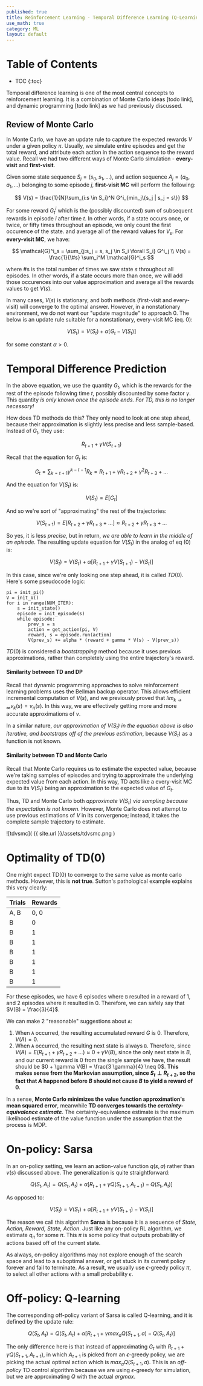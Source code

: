 ```yaml
---
published: true
title: Reinforcement Learning - Temporal Difference Learning (Q-Learning & SARSA)
use_math: true
category: ML
layout: default
---
```


# Table of Contents

* TOC
{:toc}

Temporal difference learning is one of the most central concepts to reinforcement learning. It is a combination of Monte Carlo ideas [todo link], and dynamic programming [todo link] as we had previously discussed.

## Review of Monte Carlo

In Monte Carlo, we have an update rule to capture the expected rewards $V$ under a given policy $\pi$. Usually, we simulate entire episodes and get the total reward, and attribute each action in the action sequence to the reward value. Recall we had two different ways of Monte Carlo simulation - **every-visit** and **first-visit**.

Given some state sequence $S_j = (s_0, s_1, ...)$, and action sequence $A_j = (a_0, a_1, ...)$ belonging to some episode $j$, **first-visit MC** will perform the following:

$$
V(s) = \frac{1}{N}\sum_{i:s \in S_i}^N G^i_{min_j\{s_j | s_j = s\}}
$$

For some reward $G^i_t$ which is the (possibly discounted) sum of subsequent rewards in episode $i$ after time $t$. In other words, if a state occurs once, or twice, or fifty times throughout an episode, we only count the first occurence of the state. and average all of the reward values for $V_s$. For **every-visit MC**, we have:

$$
\mathcal{G}^i_s = \sum_{j:s_j = s, s_j \in S_i \forall S_i} G^i_j \\
V(s) = \frac{1}{\#s} \sum_i^M \mathcal{G}^i_s
$$

where #s is the total number of times we saw state $s$ throughout all episodes. In other words, if a state occurs more than once, we will add those occurences into our value approximation and average all the rewards values to get $V(s)$.

In many cases, $V(s)$ is stationary, and both methods (first-visit and every-visit) will converge to the optimal answer. However, in a nonstationary environment, we do not want our "update magnitude" to approach 0. The below is an update rule suitable for a nonstationary, every-visit MC (eq. 0):

$$
V(S_t) = V(S_t) + \alpha [ G_t - V(S_t) ]
$$

for some constant $\alpha > 0$.

# Temporal Difference Prediction

In the above equation, we use the quantity $G_t$, which is the rewards for the rest of the episode following time $t$, possibly discounted by some factor $\gamma$. This quantity _is only known once the episode ends. For TD, this is no longer necessary!_

How does TD methods do this? They only need to look at one step ahead, because their approximation is slightly less precise and less sample-based. Instead of $G_t$, they use:

$$
R_{t+1} + \gamma V(S_{t+1})
$$

Recall that the equation for $G_t$ is:

$$
G_t = \sum_{k=t+1} \gamma^{k-t-1}R_k = R_{t+1} + \gamma R_{t+2} + \gamma^2 R_{t+3} + ...
$$

And the equation for $V(S_t)$ is:

$$
V(S_t) = E[G_t]
$$

And so we're sort of "approximating" the rest of the trajectories:

$$
V(S_{t+1}) = E[R_{t+2} + \gamma R_{t+3} + ...] \approx R_{t+2} + \gamma R_{t+3} + ...
$$

So yes, it is less _precise_, but in return, _we are able to learn in the middle of an episode_. The resulting update equation for $V(S_t)$ in the analog of $\text{eq (0)}$ is:

$$
V(S_t) = V(S_t) + \alpha [ R_{t+1} + \gamma V(S_{t+1}) - V(S_t) ]
$$

In this case, since we're only looking one step ahead, it is called $TD(0)$. Here's some pseudocode logic:

```
pi = init_pi()
V = init_V()
for i in range(NUM_ITER):
    s = init_state()
    episode = init_episode(s)
    while episode:
        prev_s = s
        action = get_action(pi, V)
        reward, s = episode.run(action)
        V(prev_s) += alpha * (reward + gamma * V(s) - V(prev_s))
```

$TD(0)$ is considered a _bootstrapping_ method because it uses previous approximations, rather than completely using the entire trajectory's reward.

#### Similarity between TD and DP

Recall that dynamic programming approaches to solve reinforcement learning problems uses the Bellman backup operator. This allows efficient incremental computation of $V(s)$, and we previously proved that $lim_{k \to \infty} v_k(s) = v_\pi(s)$. In this way, we are effectively getting more and more accurate approximations of $v$.

In a similar nature, _our approximation of $V(S_t)$ in the equation above is also iterative, and bootstraps off of the previous estimation_, because $V(S_t)$ as a function is not known.

#### Similarity between TD and Monte Carlo

Recall that Monte Carlo requires us to estimate the expected value, because we're taking samples of episodes and trying to approximate the underlying expected value from each action. In this way, TD acts like a every-visit MC due to its $V(S_t)$ being an approximation to the expected value of $G_t$.

Thus, TD and Monte Carlo both _approximate $V(S_t)$ via sampling because the expectation is not known._ However, Monte Carlo does not attempt to use previous estimations of $V$ in its convergence; instead, it takes the complete sample trajectory to estimate.

![tdvsmc]( {{ site.url }}/assets/tdvsmc.png )

# Optimality of TD(0)

One might expect TD(0) to converge to the same value as monte carlo methods. However, this is **not true**. Sutton's pathological example explains this very clearly:

| Trials | Rewards |
|-------|----------|
|A, B   |0, 0      |
|B      |0         |
|B      |1         |
|B      |1         |
|B      |1         |
|B      |1         |
|B      |1         |
|B      |1         |

For these episodes, we have 6 episodes where `B` resulted in a reward of 1, and 2 episodes where it resulted in 0. Therefore, we can safely say that $V(B) = \frac{3}{4}$.

We can make 2 "reasonable" suggestions about `A`:

1. When `A` occurred, the resulting accumulated reward $G$ is 0. Therefore, $V(A) = 0$.
2. When `A` occurred, the resulting next state is always `B`. Therefore, since $V(A) = E(R_{t+1} + \gamma R_{t+2} + ... ) \approx 0 + \gamma V(B)$, since the only next state is $B$, and our current reward is 0 from the single sample we have, the result should be $0 + \gamma V(B) = \frac{3 \gamma}{4} \neq 0$. **This makes sense from the Markovian assumption, since $S_t \perp R_{t+2}$, so the fact that $A$ happened before $B$ should not cause $B$ to yield a reward of $0$.**

In a sense, **Monte Carlo minimizes the value function approximation's mean squared error**, meanwhile **TD converges towards the _certainty-equivalence estimate_**. The certainty-equivalence estimate is the maximum likelihood estimate of the value function under the assumption that the process is MDP.

# On-policy: Sarsa

In an on-policy setting, we learn an action-value function $q(s,a)$ rather than $v(s)$ discussed above. The generalization is quite straightforward:

$$
Q(S_t, A_t) = Q(S_t, A_t) + \alpha [ R_{t+1} + \gamma Q(S_{t+1}, A_{t+1}) - Q(S_t, A_t)]
$$

As opposed to:

$$
V(S_t) = V(S_t) + \alpha [ R_{t+1} + \gamma V(S_{t+1}) - V(S_t)]
$$

The reason we call this algorithm **Sarsa** is because it is a sequence of _State, Action, Reward, State, Action_. Just like any on-policy RL algorithm, we estimate $q_\pi$ for some $\pi$. This $\pi$ is some policy that outputs probability of actions based off of the current state.

As always, on-policy algorithms may not explore enough of the search space and lead to a suboptimal answer, or get stuck in its current policy forever and fail to terminate. As a result, we usually use $\epsilon$-greedy policy $\pi$, to select all other actions with a small probability $\epsilon$.

# Off-policy: Q-learning

The corresponding off-policy variant of Sarsa is called Q-learning, and it is defined by the update rule:

$$
Q(S_t, A_t) = Q(S_t, A_t) + \alpha [ R_{t+1} + \gamma max_a Q(S_{t+1}, a) - Q(S_t, A_t) ]
$$

The only difference here is that instead of approximating $G_t$ with $R_{t+1} + \gamma Q(S_{t+1}, A_{t+1})$, in which $A_{t+1}$ is picked from an $\epsilon$-greedy policy, we are picking the actual optimal action which is $max_a Q(S_{t+1}, a)$. This is an _off-policy_ TD control algorithm because we are using $\epsilon$-greedy for simulation, but we are approximating $Q$ with the actual $argmax$.






